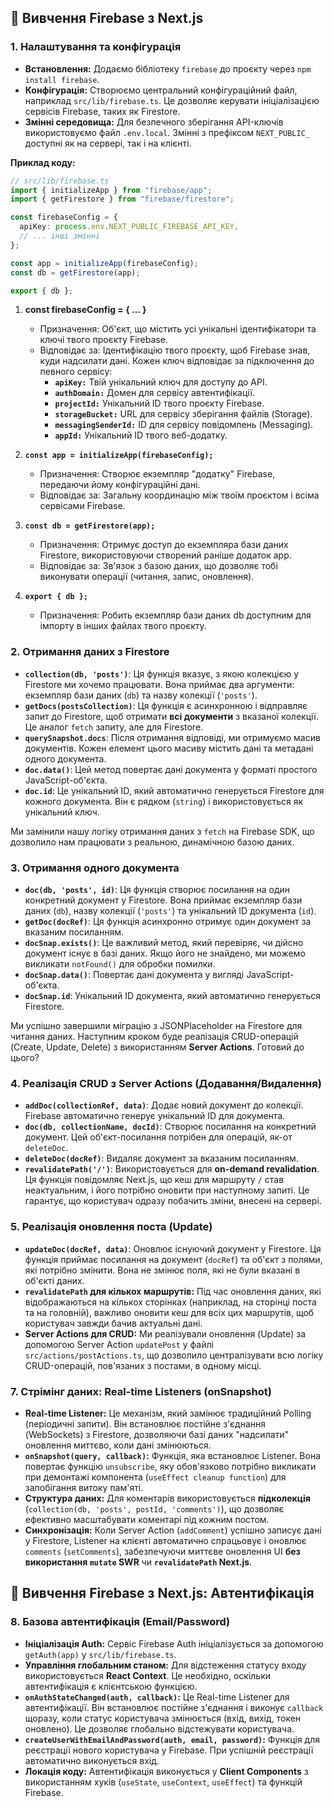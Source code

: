 ## 📝 Вивчення Firebase з Next.js

### 1. Налаштування та конфігурація

* **Встановлення:** Додаємо бібліотеку `firebase` до проєкту через `npm install firebase`.
* **Конфігурація:** Створюємо центральний конфігураційний файл, наприклад `src/lib/firebase.ts`. Це дозволяє керувати ініціалізацією сервісів Firebase, таких як Firestore.
* **Змінні середовища:** Для безпечного зберігання API-ключів використовуємо файл `.env.local`. Змінні з префіксом `NEXT_PUBLIC_` доступні як на сервері, так і на клієнті.




**Приклад коду:**
```typescript
// src/lib/firebase.ts
import { initializeApp } from "firebase/app";
import { getFirestore } from "firebase/firestore";

const firebaseConfig = {
  apiKey: process.env.NEXT_PUBLIC_FIREBASE_API_KEY,
  // ... інші змінні
};

const app = initializeApp(firebaseConfig);
const db = getFirestore(app);

export { db };
```



1. **const firebaseConfig = { ... }**
    * Призначення: Об'єкт, що містить усі унікальні ідентифікатори та ключі твого проєкту Firebase.
    * Відповідає за: Ідентифікацію твого проєкту, щоб Firebase знав, куди надсилати дані. Кожен ключ відповідає за підключення до певного сервісу:
      * **`apiKey:`** Твій унікальний ключ для доступу до API.
      * **`authDomain:`** Домен для сервісу автентифікації.
      * **`projectId:`** Унікальний ID твого проєкту Firebase.
      * **`storageBucket:`** URL для сервісу зберігання файлів (Storage).
      * **`messagingSenderId:`** ID для сервісу повідомлень (Messaging).
      * **`appId:`** Унікальний ID твого веб-додатку.

    
2.  **`const app = initializeApp(firebaseConfig);`**
    * Призначення: Створює екземпляр "додатку" Firebase, передаючи йому конфігураційні дані.
    * Відповідає за: Загальну координацію між твоїм проєктом і всіма сервісами Firebase.

3.  **`const db = getFirestore(app);`**
    * Призначення: Отримує доступ до екземпляра бази даних Firestore, використовуючи створений раніше додаток app.
    * Відповідає за: Зв'язок з базою даних, що дозволяє тобі виконувати операції (читання, запис, оновлення).

4.  **`export { db };`**
    * Призначення: Робить екземпляр бази даних db доступним для імпорту в інших файлах твого проєкту.




### 2. Отримання даних з Firestore

* **`collection(db, 'posts')`**: Ця функція вказує, з якою колекцією у Firestore ми хочемо працювати. Вона приймає два аргументи: екземпляр бази даних (`db`) та назву колекції (`'posts'`).
* **`getDocs(postsCollection)`**: Ця функція є асинхронною і відправляє запит до Firestore, щоб отримати **всі документи** з вказаної колекції. Це аналог `fetch` запиту, але для Firestore.
* **`querySnapshot.docs`**: Після отримання відповіді, ми отримуємо масив документів. Кожен елемент цього масиву містить дані та метадані одного документа.
* **`doc.data()`**: Цей метод повертає дані документа у форматі простого JavaScript-об'єкта.
* **`doc.id`**: Це унікальний ID, який автоматично генерується Firestore для кожного документа. Він є рядком (`string`) і використовується як унікальний ключ.

Ми замінили нашу логіку отримання даних з `fetch` на Firebase SDK, що дозволило нам працювати з реальною, динамічною базою даних.




### 3. Отримання одного документа

* **`doc(db, 'posts', id)`**: Ця функція створює посилання на один конкретний документ у Firestore. Вона приймає екземпляр бази даних (`db`), назву колекції (`'posts'`) та унікальний ID документа (`id`).
* **`getDoc(docRef)`**: Ця функція асинхронно отримує один документ за вказаним посиланням.
* **`docSnap.exists()`**: Це важливий метод, який перевіряє, чи дійсно документ існує в базі даних. Якщо його не знайдено, ми можемо викликати `notFound()` для обробки помилки.
* **`docSnap.data()`**: Повертає дані документа у вигляді JavaScript-об'єкта.
* **`docSnap.id`**: Унікальний ID документа, який автоматично генерується Firestore.

Ми успішно завершили міграцію з JSONPlaceholder на Firestore для читання даних. Наступним кроком буде реалізація CRUD-операцій (Create, Update, Delete) з використанням **Server Actions**. Готовий до цього?


### 4. Реалізація CRUD з Server Actions (Додавання/Видалення)

* **`addDoc(collectionRef, data)`**: Додає новий документ до колекції. Firebase автоматично генерує унікальний ID для документа.
* **`doc(db, collectionName, docId)`**: Створює посилання на конкретний документ. Цей об'єкт-посилання потрібен для операцій, як-от `deleteDoc`.
* **`deleteDoc(docRef)`**: Видаляє документ за вказаним посиланням.
* **`revalidatePath('/')`**: Використовується для **on-demand revalidation**. Ця функція повідомляє Next.js, що кеш для маршруту `/` став неактуальним, і його потрібно оновити при наступному запиті. Це гарантує, що користувач одразу побачить зміни, внесені на сервері.




### 5. Реалізація оновлення поста (Update)

* **`updateDoc(docRef, data)`**: Оновлює існуючий документ у Firestore. Ця функція приймає посилання на документ (`docRef`) та об'єкт з полями, які потрібно змінити. Вона не змінює поля, які не були вказані в об'єкті даних.
* **`revalidatePath` для кількох маршрутів:** Під час оновлення даних, які відображаються на кількох сторінках (наприклад, на сторінці поста та на головній), важливо оновити кеш для всіх цих маршрутів, щоб користувач завжди бачив актуальні дані.
* **Server Actions для CRUD:** Ми реалізували оновлення (Update) за допомогою Server Action `updatePost` у файлі `src/actions/postActions.ts`, що дозволило централізувати всю логіку CRUD-операцій, пов'язаних з постами, в одному місці.




### 7. Стрімінг даних: Real-time Listeners (onSnapshot)

* **Real-time Listener:** Це механізм, який замінює традиційний Polling (періодичні запити). Він встановлює постійне з'єднання (WebSockets) з Firestore, дозволяючи базі даних "надсилати" оновлення миттєво, коли дані змінюються.
* **`onSnapshot(query, callback)`:** Функція, яка встановлює Listener. Вона повертає функцію `unsubscribe`, яку обов'язково потрібно викликати при демонтажі компонента (`useEffect cleanup function`) для запобігання витоку пам'яті.
* **Структура даних:** Для коментарів використовується **підколекція** (`collection(db, 'posts', postId, 'comments')`), що дозволяє ефективно масштабувати коментарі під кожним постом.
* **Синхронізація:** Коли Server Action (`addComment`) успішно записує дані у Firestore, Listener на клієнті автоматично спрацьовує і оновлює `comments` (`setComments`), забезпечуючи миттєве оновлення UI **без використання `mutate` SWR** чи **`revalidatePath` Next.js**.




## 📝 Вивчення Firebase з Next.js: Автентифікація

### 8. Базова автентифікація (Email/Password)

* **Ініціалізація Auth:** Сервіс Firebase Auth ініціалізується за допомогою `getAuth(app)` у `src/lib/firebase.ts`.
* **Управління глобальним станом:** Для відстеження статусу входу використовується **React Context**. Це необхідно, оскільки автентифікація є клієнтською функцією.
* **`onAuthStateChanged(auth, callback)`:** Це Real-time Listener для автентифікації. Він встановлює постійне з'єднання і виконує `callback` щоразу, коли статус користувача змінюється (вхід, вихід, токен оновлено). Це дозволяє глобально відстежувати користувача.
* **`createUserWithEmailAndPassword(auth, email, password)`:** Функція для реєстрації нового користувача у Firebase. При успішній реєстрації автоматично виконується вхід.
* **Локація коду:** Автентифікація виконується у **Client Components** з використанням хуків (`useState`, `useContext`, `useEffect`) та функцій Firebase.